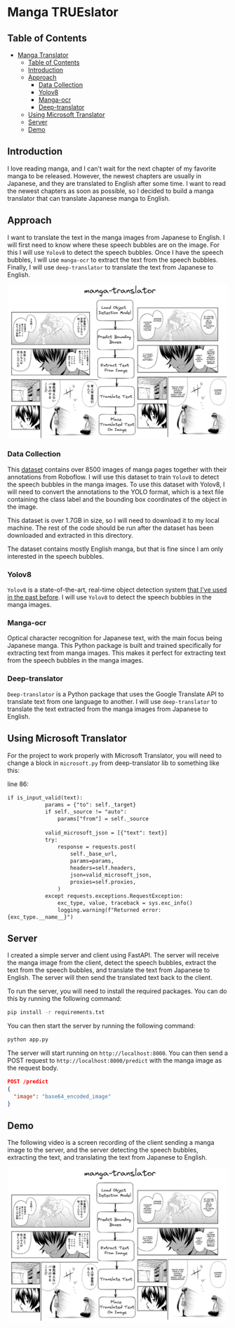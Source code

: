 # Manga TRUEslator

## Table of Contents

- [Manga Translator](#manga-translator)
  - [Table of Contents](#table-of-contents)
  - [Introduction](#introduction)
  - [Approach](#approach)
    - [Data Collection](#data-collection)
    - [Yolov8](#yolov8)
    - [Manga-ocr](#manga-ocr)
    - [Deep-translator](#deep-translator)
  - [Using Microsoft Translator](#using-microsoft-translator)
  - [Server](#server)
  - [Demo](#demo)

## Introduction

I love reading manga, and I can't wait for the next chapter of my favorite manga to be released. However, the newest chapters are usually in Japanese, and they are translated to English after some time. I want to read the newest chapters as soon as possible, so I decided to build a manga translator that can translate Japanese manga to English.

## Approach

I want to translate the text in the manga images from Japanese to English. I will first need to know where these speech bubbles are on the image. For this I will use `Yolov8` to detect the speech bubbles. Once I have the speech bubbles, I will use `manga-ocr` to extract the text from the speech bubbles. Finally, I will use `deep-translator` to translate the text from Japanese to English.

![Manga Translator](./assets/MangaTranslator.png)

### Data Collection

This [dataset](https://universe.roboflow.com/speechbubbledetection-y9yz3/bubble-detection-gbjon/dataset/2#) contains over 8500 images of manga pages together with their annotations from Roboflow. I will use this dataset to train `Yolov8` to detect the speech bubbles in the manga images. To use this dataset with Yolov8, I will need to convert the annotations to the YOLO format, which is a text file containing the class label and the bounding box coordinates of the object in the image.

This dataset is over 1.7GB in size, so I will need to download it to my local machine. The rest of the code should be run after the dataset has been downloaded and extracted in this directory.

The dataset contains mostly English manga, but that is fine since I am only interested in the speech bubbles.

### Yolov8

`Yolov8` is a state-of-the-art, real-time object detection system [that I've used in the past before](https://github.com/Detopall/parking-lot-prediction). I will use `Yolov8` to detect the speech bubbles in the manga images.

### Manga-ocr

Optical character recognition for Japanese text, with the main focus being Japanese manga. This Python package is built and trained specifically for extracting text from manga images. This makes it perfect for extracting text from the speech bubbles in the manga images.

### Deep-translator

`Deep-translator` is a Python package that uses the Google Translate API to translate text from one language to another. I will use `deep-translator` to translate the text extracted from the manga images from Japanese to English.

## Using Microsoft Translator

For the project to work properly with Microsoft Translator, you will need to change a block in `microsoft.py` from deep-translator lib to something like this:  

line 86:
```
if is_input_valid(text):
            params = {"to": self._target}
            if self._source != "auto":
                params["from"] = self._source

            valid_microsoft_json = [{"text": text}]
            try:
                response = requests.post(
                    self._base_url,
                    params=params,
                    headers=self.headers,
                    json=valid_microsoft_json,
                    proxies=self.proxies,
                )
            except requests.exceptions.RequestException:
                exc_type, value, traceback = sys.exc_info()
                logging.warning(f"Returned error: {exc_type.__name__}")
```



## Server

I created a simple server and client using FastAPI. The server will receive the manga image from the client, detect the speech bubbles, extract the text from the speech bubbles, and translate the text from Japanese to English. The server will then send the translated text back to the client.

To run the server, you will need to install the required packages. You can do this by running the following command:

```bash
pip install -r requirements.txt
```

You can then start the server by running the following command:

```bash
python app.py
```

The server will start running on `http://localhost:8000`. You can then send a POST request to `http://localhost:8000/predict` with the manga image as the request body.

```json
POST /predict
{
  "image": "base64_encoded_image"
}
```

## Demo

The following video is a screen recording of the client sending a manga image to the server, and the server detecting the speech bubbles, extracting the text, and translating the text from Japanese to English.

[![Manga Translator](./assets/MangaTranslator.png)](https://www.youtube.com/watch?v=P0VZu4whrz4)
